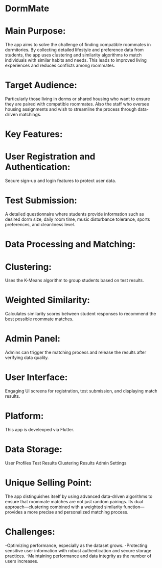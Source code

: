 # DormMate 

# Main Purpose:

The app aims to solve the challenge of finding compatible roommates in dormitories. By collecting detailed lifestyle and preference data from students, the app uses clustering and similarity algorithms to match individuals with similar habits and needs. This leads to improved living experiences and reduces conflicts among roommates.


# Target Audience:

Particularly those living in dorms or shared housing who want to ensure they are paired with compatible roommates. Also the staff who oversee housing assignments and wish to streamline the process through data-driven matchings.


# Key Features:

# User Registration and Authentication:
  Secure sign-up and login features to protect user data.

# Test Submission:
  A detailed questionnaire where students provide information such as desired dorm size, daily room time, music disturbance tolerance, sports preferences, and cleanliness level.

# Data Processing and Matching:
# Clustering:
  Uses the K-Means algorithm to group students based on test results.
# Weighted Similarity:
  Calculates similarity scores between student responses to recommend the best possible roommate matches.

# Admin Panel:
  Admins can trigger the matching process and release the results after verifying data quality.
  
# User Interface:
  Engaging UI screens for registration, test submission, and displaying match results.


# Platform:
  This app is develeoped via Flutter.

# Data Storage:
  User Profiles
  Test Results
  Clustering Results
  Admin Settings

# Unique Selling Point:
  The app distinguishes itself by using advanced data-driven algorithms to ensure that roommate matches are not just random pairings. Its dual approach—clustering combined with a weighted similarity function—provides a more precise and personalized matching process.

# Challenges:
  
  -Optimizing performance, especially as the dataset grows.
  -Protecting sensitive user information with robust authentication and secure storage practices.
  -Maintaining performance and data integrity as the number of users increases.

